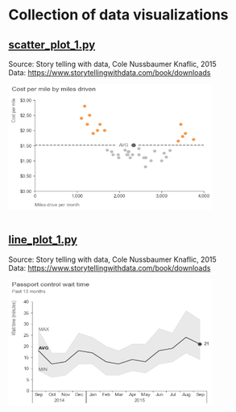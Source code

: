 # Collection of data visualizations

## [scatter_plot_1.py](https://github.com/vaidasbog/data-viz/blob/main/code/scatter_plot_1.py)

Source: Story telling with data, Cole Nussbaumer Knaflic, 2015  
Data: https://www.storytellingwithdata.com/book/downloads 

<a href="url"><img src="https://github.com/vaidasbog/data-viz/blob/main/plots/scatter_plot_1.png" align="center" height="250" width="406.25" ></a><br/><br/>

## [line_plot_1.py](https://github.com/vaidasbog/data-viz/blob/main/code/line_plot_1.py)

Source: Story telling with data, Cole Nussbaumer Knaflic, 2015  
Data: https://www.storytellingwithdata.com/book/downloads

<a href="url"><img src="https://github.com/vaidasbog/data-viz/blob/main/plots/line_plot_1.png" align="center" height="250" width="406.25" ></a><br/><br/>